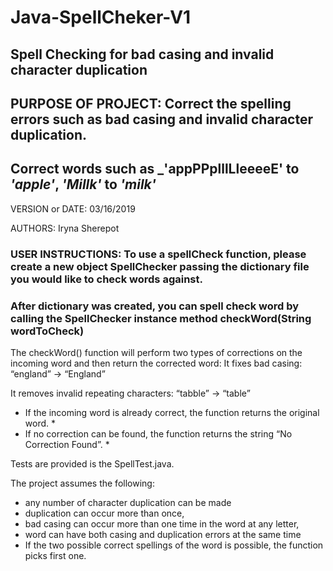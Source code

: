 # Java-SpellCheker-V1

## Spell Checking for bad casing and invalid character duplication ##

## PURPOSE OF PROJECT: Correct the spelling errors such as bad casing and invalid character duplication. ##
## Correct words such as _'appPPplllLleeeeE' to _'apple'_, _'Millk'_ to _'milk'_ ## 

VERSION or DATE: 03/16/2019

AUTHORS: Iryna Sherepot


### USER INSTRUCTIONS: To use a spellCheck function, please create a new object SpellChecker passing the dictionary file you would like to check words against.
### After dictionary was created, you can spell check word by calling the SpellChecker instance method checkWord(String wordToCheck)

The checkWord() function will  perform two types of corrections on the incoming word and then return the corrected word:
It fixes bad casing:
“england” → “England”

It removes invalid repeating characters:
“tabble” → “table”

* If the incoming word is already correct, the function returns the original word. * 
* If no correction can be found, the function returns the string “No Correction Found”. *

Tests are provided is the  SpellTest.java. 

The project assumes the following:
- any number of character duplication can be made
- duplication can occur more than once, 
- bad casing can occur more than one time in the word at any letter, 
- word can have both casing and duplication errors at the same time
- If the two possible correct spellings of the word is possible, the function picks first one.


